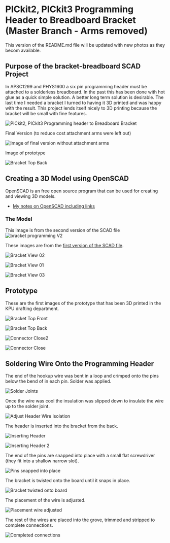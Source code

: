 # PICkit2, PICkit3 Programming Header to Breadboard Bracket (Master Branch - Arms removed)

This version of the README.md file will be updated with new photos as they becom available.

## Purpose of the bracket-breadboard SCAD Project
In APSC1299 and PHYS1600 a six pin programming header must be attached to a solderless breadboard. In the past this has been done with hot glue as a quick simple solution. A better long term solution is desirable. The last time I needed a bracket I turned to having it 3D printed and was happy with the result. This project lends itself nicely to 3D printing because the bracket will be small with fine features.

![PICkit2, PICkit3 Programming header to Breadboard Bracket](image/pickit3_breadboard.png)


Final Version (to reduce cost attachment arms were left out)

![Image of final version without attachment arms](image/armless-bracket.jpg)

Image of prototype

![Bracket Top Back](image/PICkit3_bracket_breadboard.jpg)

## Creating a 3D Model using OpenSCAD

OpenSCAD is an free open source program that can be used for creating and viewing 3D models.

* [My notes on OpenSCAD including links](https://danpeirce.github.io/openscad.html)

### The Model

This image is from the second version of the SCAD file
![bracket programming V2](image/bracket_programming2.png)

These images are from the [first version of the SCAD file](https://github.com/danpeirce/bracket-breadboard/blob/c5ccfa7ed66dbcf597f41a93814c27feb3500029/bracket_programming.scad).

![Bracket View 02](image/bracket_view02.png)

![Bracket View 01](image/bracket_view01.png)

![Bracket View 03](image/bracket_view03.png)

## Prototype
 
These are the first images of the prototype that has been 3D printed in the KPU drafting department.
 
![Bracket Top Front](image/prog_brack_frnt.jpg)

![Bracket Top Back](image/prog_brack_top_back.jpg) 

![Connector Close2](image/prog_brack_top_close2.jpg)

![Connector Close](image/prog_brack_top_close.jpg)

## Soldering Wire Onto the Programming Header

The end of the hookup wire was bent in a loop and crimped onto the pins below the bend of in each pin. Solder was applied.

![Solder Joints](image/solder_joints.jpg)

Once the wire was cool the insulation was slipped down to insulate the wire up to the solder joint.

![Adjust Header Wire Isolation](image/header_wires.jpg)

The header is inserted into the bracket from the back.

![Inserting Header](image/insertion_of.jpg)

![Inserting Header 2](image/insertion_of2.jpg)

The end of the pins are snapped into place with a small flat screwdriver (they fit into a shallow narrow slot).

![Pins snapped into place](image/snap_pins_in.jpg)

The bracket is twisted onto the board until it snaps in place.

![Bracket twisted onto board](image/twist_board.jpg)

The placement of the wire is adjusted.

![Placement wire adjusted](image/wire_adjust.jpg)

The rest of the wires are placed into the grove, trimmed and stripped to complete connections.

![Completed connections](image/attach_PICkit3.jpg)

